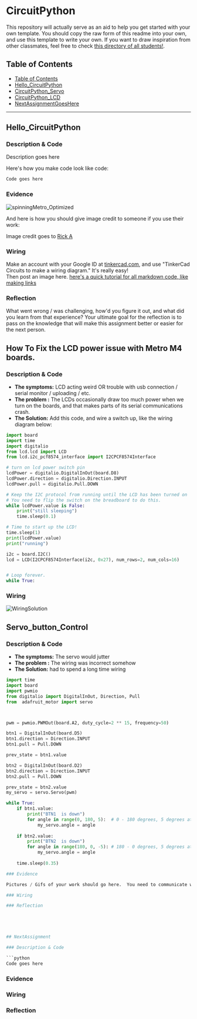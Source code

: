 # CircuitPython
This repository will actually serve as an aid to help you get started with your own template.  You should copy the raw form of this readme into your own, and use this template to write your own.  If you want to draw inspiration from other classmates, feel free to check [this directory of all students!](https://github.com/chssigma/Class_Accounts).
## Table of Contents
* [Table of Contents](#TableOfContents)
* [Hello_CircuitPython](#Hello_CircuitPython)
* [CircuitPython_Servo](#CircuitPython_Servo)
* [CircuitPython_LCD](#CircuitPython_LCD)
* [NextAssignmentGoesHere](#NextAssignment)
---

## Hello_CircuitPython

### Description & Code
Description goes here

Here's how you make code look like code:

```python
Code goes here

```


### Evidence


![spinningMetro_Optimized](https://user-images.githubusercontent.com/54641488/192549584-18285130-2e3b-4631-8005-0792c2942f73.gif)


And here is how you should give image credit to someone if you use their work:

Image credit goes to [Rick A](https://www.youtube.com/watch?v=dQw4w9WgXcQ&scrlybrkr=8931d0bc)



### Wiring
Make an account with your Google ID at [tinkercad.com](https://www.tinkercad.com/learn/circuits), and use "TinkerCad Circuits to make a wiring diagram."  It's really easy!  
Then post an image here.   [here's a quick tutorial for all markdown code, like making links](https://guides.github.com/features/mastering-markdown/)

### Reflection
What went wrong / was challenging, how'd you figure it out, and what did you learn from that experience?  Your ultimate goal for the reflection is to pass on the knowledge that will make this assignment better or easier for the next person.




## How To Fix the LCD power issue with Metro M4 boards.

### Description & Code

* **The symptoms:**  LCD acting weird OR trouble with usb connection / serial monitor / uploading / etc.
* **The problem :** The LCDs occasionally draw too much power when we turn on the boards, and that makes parts of its serial communications crash.
* **The Solution:** Add this code, and wire a switch up, like the wiring diagram below:



```python
import board
import time
import digitalio
from lcd.lcd import LCD
from lcd.i2c_pcf8574_interface import I2CPCF8574Interface

# turn on lcd power switch pin
lcdPower = digitalio.DigitalInOut(board.D8)
lcdPower.direction = digitalio.Direction.INPUT
lcdPower.pull = digitalio.Pull.DOWN

# Keep the I2C protocol from running until the LCD has been turned on
# You need to flip the switch on the breadboard to do this.
while lcdPower.value is False:
    print("still sleeping")
    time.sleep(0.1)

# Time to start up the LCD!
time.sleep(1)
print(lcdPower.value)
print("running")

i2c = board.I2C()
lcd = LCD(I2CPCF8574Interface(i2c, 0x27), num_rows=2, num_cols=16)


# Loop forever.
while True:

```
### Wiring

![WiringSolution](images/I2C_M4_Solution.png)






## Servo_button_Control

### Description & Code
* **The symptoms:** The servo would jutter
* **The problem :** The wiring was incorrect somehow 
* **The Solution:** had to spend a long time wiring 



```python
import time
import board
import pwmio
from digitalio import DigitalInOut, Direction, Pull
from  adafruit_motor import servo



pwm = pwmio.PWMOut(board.A2, duty_cycle=2 ** 15, frequency=50)

btn1 = DigitalInOut(board.D5)
btn1.direction = Direction.INPUT
btn1.pull = Pull.DOWN

prev_state = btn1.value

btn2 = DigitalInOut(board.D2)
btn2.direction = Direction.INPUT
btn2.pull = Pull.DOWN

prev_state = btn2.value
my_servo = servo.Servo(pwm)

while True:
    if btn1.value:
        print("BTN1  is down")  
        for angle in range(0, 180, 5):  # 0 - 180 degrees, 5 degrees at a time.
            my_servo.angle = angle
      
    if btn2.value:
        print("BTN2  is down") 
        for angle in range(180, 0, -5): # 180 - 0 degrees, 5 degrees at a time.
            my_servo.angle = angle
    
    time.sleep(0.35)  

### Evidence

Pictures / Gifs of your work should go here.  You need to communicate what your thing does.

### Wiring

### Reflection





## NextAssignment

### Description & Code

```python
Code goes here

```

### Evidence

### Wiring

### Reflection
